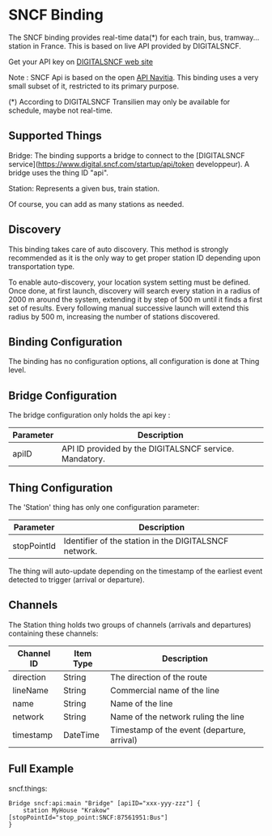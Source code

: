 # SNCF Binding

The SNCF binding provides real-time data(*) for each train, bus, tramway... station in France.
This is based on live API provided by DIGITALSNCF.

Get your API key on [DIGITALSNCF web site](https://www.digital.sncf.com/startup/api/token-developpeur)

Note : SNCF Api is based on the open [API Navitia](https://doc.navitia.io/#getting-started). 
This binding uses a very small subset of it, restricted to its primary purpose.

(*) According to DIGITALSNCF Transilien may only be available for schedule, maybe not real-time.

## Supported Things

Bridge: The binding supports a bridge to connect to the [DIGITALSNCF service](https://www.digital.sncf.com/startup/api/token developpeur). 
A bridge uses the thing ID "api".

Station: Represents a given bus, train station.

Of course, you can add as many stations as needed.


## Discovery

This binding takes care of auto discovery. This method is strongly recommended as it is the only way to get proper station ID depending upon transportation type.

To enable auto-discovery, your location system setting must be defined. 
Once done, at first launch, discovery will search every station in a radius of 2000 m around the system, extending it by step of 500 m until it finds a first set of results.
Every following manual successive launch will extend this radius by 500 m, increasing the number of stations discovered.


## Binding Configuration

The binding has no configuration options, all configuration is done at Thing level.

## Bridge Configuration

The bridge configuration only holds the api key : 

| Parameter | Description                                                    |
|-----------|----------------------------------------------------------------|
| apiID     | API ID provided by the DIGITALSNCF service. Mandatory.         |

## Thing Configuration

The 'Station' thing has only one configuration parameter:

| Parameter   | Description                                                  |
|-------------|--------------------------------------------------------------|
| stopPointId | Identifier of the station in the DIGITALSNCF network.        |

The thing will auto-update depending on the timestamp of the earliest event detected to trigger (arrival or departure).

## Channels

The Station thing holds two groups of channels (arrivals and departures) containing these channels:

| Channel ID            | Item Type | Description                                      |
|-----------------------|-----------|--------------------------------------------------|
| direction             | String    | The direction of the route                       |
| lineName              | String    | Commercial name of the line                      |
| name                  | String    | Name of the line                                 |
| network               | String    | Name of the network ruling the line              |
| timestamp             | DateTime  | Timestamp of the event (departure, arrival)      |

## Full Example

sncf.things:

```
Bridge sncf:api:main "Bridge" [apiID="xxx-yyy-zzz"] {
    station MyHouse "Krakow"[stopPointId="stop_point:SNCF:87561951:Bus"]
}
```
